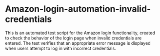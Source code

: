 # Amazon-login-automation-invalid-credentials
This is an automated test script for the Amazon login functionality, created to check the behavior of the login page when invalid credentials are entered. The test verifies that an appropriate error message is displayed when users attempt to log in with incorrect credentials.
